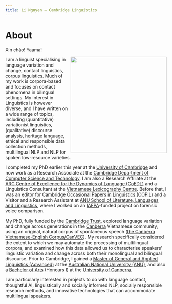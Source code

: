 ```yaml
---
title: Li Nguyen — Cambridge Linguistics
---
```


# About

Xin chào! Yaama! 

<img id="my-picture" src="boat.jpg" width="300" height="300" align="right">

I am a linguist specialising in language variation and change, contact linguistics, corpus linguistics. Much of my work is corpora-based and focuses on contact phenomena in bilingual settings. My interest in Linguistics is however diverse, and I have written on a wide range of topics, including (quantitative) variationist linguistics, (qualitative) discourse analysis, heritage language, ethical and responsible data collection methods, multilingual NLP and NLP for spoken low-resource varieties. 

I completed my PhD earlier this year at the [University of Cambridge](https://www.cam.ac.uk/) and now work as a Research Associate at the [Cambridge Department of Computer Science and Technology](https://www.cst.cam.ac.uk/). I am also a Research Affiliate at the [ARC Centre of Excellence for the Dynamics of Language (CoEDL)](http://www.dynamicsoflanguage.edu.au/) and a Linguistics Consultant at the [Vietnamese Lexicography Centre](http://www.vietlex.com/). Before that, I was an editor for [Cambridge Occasional Papers in Linguistics (COPiL)](http://www.ling.cam.ac.uk/COPIL/) and a Visitor and a Research Assistant at [ANU School of Literature, Languages and Linguistics](http://slll.cass.anu.edu.au/), where I worked on an [IAFPA](https://www.iafpa.net/)-funded project on forensic voice comparison. 

My PhD, fully funded by the [Cambridge Trust](https://www.cambridgetrust.org/), explored language variation and change across generations in the [Canberra](https://www.britannica.com/place/Australian-Capital-Territory#ref960967) Vietnamese community, using an original, natural corpus of spontaneous speech ([the Canberra Vietnamese-English Corpus/CanVEC](https://www.aclweb.org/anthology/2020.lrec-1.507/)). My research specifically considered the extent to which we may automate the processing of multilingual corpora, and examined how this data allowed us to characterise speakers’ linguistic variation and change across both their monolingual and bilingual discourse. Prior to Cambridge, I gained a [Master of General and Applied Linguistics (Advanced)](https://programsandcourses.anu.edu.au/program/VLING) at the [Australian National University (ANU)](http://www.anu.edu.au/), and also a [Bachelor of Arts](https://www.canberra.edu.au/coursesandunits/course?course_cd=922AA&version_number=3) (Honours I) at the [University of Canberra](https://www.canberra.edu.au/). 

I am particularly interested in projects to do with language contact, thoughtful AI, linguistically and socially informed NLP, socially responsible research methods, and innovative technologies that can accommodate multilingual speakers. 
